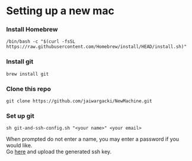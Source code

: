 # Setting up a new mac
### Install Homebrew  
```
/bin/bash -c "$(curl -fsSL https://raw.githubusercontent.com/Homebrew/install/HEAD/install.sh)"
```
### Install git
```
brew install git
```
### Clone this repo
```
git clone https://github.com/jaiwargacki/NewMachine.git
```
### Set up git
```
sh git-and-ssh-config.sh "<your name>" <your email>
```
When prompted do not enter a name, you may enter a password if you would like. \
Go [here](https://github.com/settings/keys) and upload the generated ssh key.
